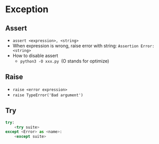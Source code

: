 # Exception

## Assert

- `assert <expression>, <string>`
- When expression is wrong, raise error with string: `Assertion Error: <string>`
- How to disable assert
	- `python3 -O xxx.py `(O stands for optimize)

## Raise

- `raise <error expression>`
- `raise TypeError('Bad argument')`

## Try

```python
try:
    <try suite>
except <Error> as <name>:
    <except suite>
```

